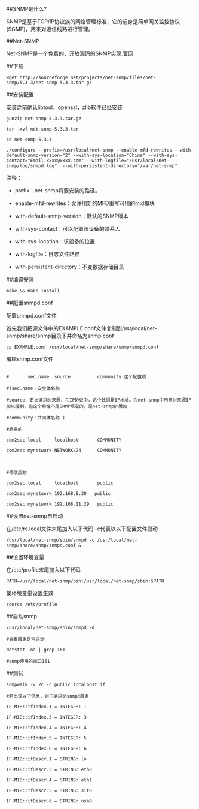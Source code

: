 ##SNMP是什么?

SNMP是基于TCP/IP协议族的网络管理标准，它的前身是简单网关监控协议(SGMP)，用来对通信线路进行管理。

##Net-SNMP

Net-SNMP是一个免费的、开放源码的SNMP实现.[官网](http://www.net-snmp.org/)

##下载

    wget http://sourceforge.net/projects/net-snmp/files/net-snmp/5.3.3/net-snmp-5.3.3.tar.gz

##安装配置

安装之前确认libtool，openssl，zlib软件已经安装



    gunzip net-snmp-5.3.3.tar.gz

    tar -xvf net-snmp-5.3.3.tar

    cd net-snmp-5.3.3

    ./configure --prefix=/usr/local/net-snmp --enable-mfd-rewrites --with-default-snmp-version="2" --with-sys-location="China" --with-sys-contact="Email:xxxx@xxxx.com" --with-logfile="/usr/local/net-snmp/log/snmpd.log"  --with-persistent-directory="/var/net-snmp"

注释：



* prefix：net-snmp将要安装的路径。

* enable-mfd-rewrites：允许用新的MFD重写可用的mid模块

* with-default-snmp-version：默认的SNMP版本

* with-sys-contact：可以配置该设备的联系人

* with-sys-location：该设备的位置

* with-logfile：日志文件路径

* with-persistent-directory：不变数据存储目录

 

##编译安装



    make && make install



##配置snmpd.conf



配置snmpd.conf文件

首先我们把源文件中的EXAMPLE.conf文件复制到/usr/local/net-snmp/share/snmp目录下并命名为snmp.conf



    cp EXAMPLE.conf /usr/local/net-snmp/share/snmp/snmpd.conf

    

编辑snmp.conf文件



```

#       sec.name  source          community 这个配置项

#(sec.name：安全体名称 

#source：定义请求的来源，在IP协议中，这个数据是IP地址。在net-snmp中用来对来源IP加以控制，但这个特性不是SNMP规定的，是net-snmp扩展的 .

#community：共同体名称 )

#原来的

com2sec local     localhost       COMMUNITY

com2sec mynetwork NETWORK/24      COMMUNITY



#修改后的

com2sec local     localhost       public

com2sec mynetwork 192.168.8.30   public

com2sec mynetwork 192.168.11.29   public

```

##设置net-snmp自启动     

在/etc/rc.local文件末尾加入以下代码    -c代表以以下配置文件启动



    /usr/local/net-snmp/sbin/snmpd -c /usr/local/net-snmp/share/snmp/snmpd.conf &  

##设置环境变量     

在/etc/profile末尾加入以下代码    



    PATH=/usr/local/net-snmp/bin:/usr/local/net-snmp/sbin:$PATH

    

使环境变量设置生效  



    source /etc/profile    

##启动snmp



    /usr/local/net-snmp/sbin/snmpd -d     

    #查看服务是否启动     

    Netstat -na | grep 161 

    #snmp使用的端口161

    

##测试



    snmpwalk -v 2c -c public localhost if

    #若出现以下信息，则正确启动snmpd服务

    IF-MIB::ifIndex.1 = INTEGER: 1

    IF-MIB::ifIndex.3 = INTEGER: 3

    IF-MIB::ifIndex.4 = INTEGER: 4

    IF-MIB::ifIndex.5 = INTEGER: 5

    IF-MIB::ifIndex.6 = INTEGER: 6

    IF-MIB::ifDescr.1 = STRING: lo

    IF-MIB::ifDescr.3 = STRING: eth0

    IF-MIB::ifDescr.4 = STRING: eth1

    IF-MIB::ifDescr.5 = STRING: sit0

    IF-MIB::ifDescr.6 = STRING: usb0

